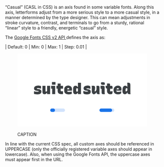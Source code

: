 “Casual” (CASL in CSS) is an axis found in some variable fonts. Along this axis, letterforms adjust from a more serious style to a more casual style, in a manner determined by the type designer. This can mean adjustments in stroke curvature, contrast, and terminals to go from a sturdy, rational “linear” style to a friendly, energetic “casual” style.

The [Google Fonts CSS v2 API ](https://developers.google.com/fonts/docs/css2) defines the axis as:

| Default: 0 | Min: 0 | Max: 1 | Step: 0.01 |

<figure>

![ALT_TEXT](images/thumbnail.svg)
<figcaption>CAPTION</figcaption>

</figure>

In line with the current CSS spec, all custom axes should be referenced in UPPERCASE (only the officially registered variable axes should appear in lowercase). Also, when using the Google Fonts API, the uppercase axes must appear first in the URL.